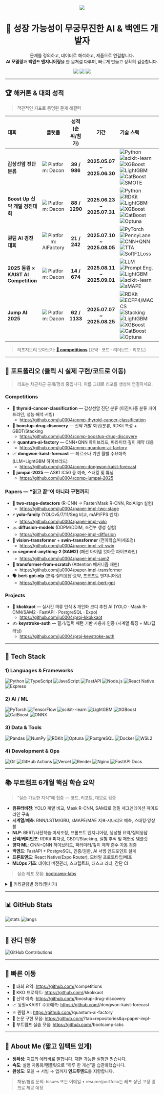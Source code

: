 <!--
README 템플릿 안내
- 아래의 <USERNAME> 를 본인 깃허브 아이디로 모두 바꿔주세요.
- 아직 리포지토리가 없다면, README에 있는 링크 이름 그대로 리포를 만들면 자동으로 연결됩니다.
- 필요 없는 섹션은 자유롭게 삭제하세요.
-->

<!-- 헤더 배너(원하면 삭제) -->
<!-- <p align="center">
  <img src="https://capsule-render.vercel.app/api?type=rect&color=0:111827,100:0F766E&height=120&text=Jiyu%20(지유)&fontColor=fff&fontSize=40&desc=AI%20%26%20Backend%20Engineer%20in%20the%20Making&descAlignY=75" alt="header"/>
</p> -->

<div align= "center">
    <img src="https://capsule-render.vercel.app/api?type=waving&color=0:f29c9c,100:b5c0f7&height=180&text=Welcome%20to%20Jiyu's%20GitHub!&animation=scaleIn&fontColor=000000&fontSize=60" />
    </div>

<h1 align="center">🚀 성장 가능성이 무궁무진한 AI & 백엔드 개발자</h1>
<p align="center">
  문제를 정의하고, 데이터로 해석하고, 제품으로 연결합니다.<br/>
  <b>AI 모델링</b>과 <b>백엔드 엔지니어링</b>을 한 몸처럼 다루며, 빠르게 만들고 정확히 검증합니다.
</p>

<p align="center">
  <a href="https://github.com/<USERNAME>?tab=repositories"><img src="https://img.shields.io/badge/GitHub-%40<USERNAME>-181717?logo=github" /></a>
  <img src="https://img.shields.io/badge/Focus-AI%20%7C%20Backend-0F766E" />
  <img src="https://komarev.com/ghpvc/?username=<USERNAME>&label=Views&color=0F766E&style=flat"/>
</p>

---

## 🏆 해커톤 & 대회 성적

> 객관적인 지표로 증명된 문제 해결력

| 대회 | 플랫폼 | 성적(순위/참가) | 기간 | 기술 스택 |
|:--|:--:|:--:|:--:|:--|
| **갑상선암 진단 분류** | ![Platform: Dacon](https://img.shields.io/badge/Platform-Dacon-0F766E?style=flat-square) | **39 / 986** | **2025.05.07 ~ 2025.06.30** | ![Python](https://img.shields.io/badge/Python-3776AB?logo=python&style=flat-square&logoColor=fff) ![scikit-learn](https://img.shields.io/badge/scikit--learn-F7931E?logo=scikitlearn&style=flat-square&logoColor=fff) ![XGBoost](https://img.shields.io/badge/XGBoost-EB5E00?style=flat-square) ![LightGBM](https://img.shields.io/badge/LightGBM-017B56?style=flat-square) ![CatBoost](https://img.shields.io/badge/CatBoost-000000?style=flat-square) ![SMOTE](https://img.shields.io/badge/SMOTE-6A5ACD?style=flat-square) |
| **Boost Up 신약 개발 경진대회** | ![Platform: Dacon](https://img.shields.io/badge/Platform-Dacon-0F766E?style=flat-square) | **88 / 1290** | **2025.06.23 ~ 2025.07.31** | ![Python](https://img.shields.io/badge/Python-3776AB?logo=python&style=flat-square&logoColor=fff) ![RDKit](https://img.shields.io/badge/RDKit-4DABCF?style=flat-square) ![LightGBM](https://img.shields.io/badge/LightGBM-017B56?style=flat-square) ![XGBoost](https://img.shields.io/badge/XGBoost-EB5E00?style=flat-square) ![CatBoost](https://img.shields.io/badge/CatBoost-000000?style=flat-square) ![Optuna](https://img.shields.io/badge/Optuna-6A5ACD?style=flat-square) |
| **퀀텀 AI 경진대회** | ![Platform: AIFactory](https://img.shields.io/badge/Platform-AI%20Factory-334155?style=flat-square) | **21 / 242** | **2025.07.10 ~ 2025.08.05** | ![PyTorch](https://img.shields.io/badge/PyTorch-EE4C2C?logo=pytorch&style=flat-square&logoColor=fff) ![PennyLane](https://img.shields.io/badge/PennyLane-000000?style=flat-square) ![CNN+QNN](https://img.shields.io/badge/CNN%2BQNN-0F766E?style=flat-square) ![TTA](https://img.shields.io/badge/TTA-64748B?style=flat-square) ![SoftF1Loss](https://img.shields.io/badge/SoftF1Loss-1F2937?style=flat-square) |
| **2025 동원 × KAIST AI Competition** | ![Platform: Dacon](https://img.shields.io/badge/Platform-Dacon-0F766E?style=flat-square) | **14 / 674** | **2025.08.11 ~ 2025.09.01** | ![LLM](https://img.shields.io/badge/LLM%20Persona-9333EA?style=flat-square) ![Prompt Eng.](https://img.shields.io/badge/Prompt%20Engineering-6D28D9?style=flat-square) ![LightGBM](https://img.shields.io/badge/LightGBM-017B56?style=flat-square) ![scikit-learn](https://img.shields.io/badge/scikit--learn-F7931E?style=flat-square) ![sMAPE](https://img.shields.io/badge/sMAPE-0EA5E9?style=flat-square) |
| **Jump AI 2025** | ![Platform: Dacon](https://img.shields.io/badge/Platform-Dacon-0F766E?style=flat-square) | **62 / 1133** | **2025.07.07 ~ 2025.08.25** | ![RDKit](https://img.shields.io/badge/RDKit-4DABCF?style=flat-square) ![ECFP4/MACCS](https://img.shields.io/badge/ECFP4%2FMACCS-0F766E?style=flat-square) ![Stacking](https://img.shields.io/badge/Stacking-4338CA?style=flat-square) ![LightGBM](https://img.shields.io/badge/LightGBM-017B56?style=flat-square) ![XGBoost](https://img.shields.io/badge/XGBoost-EB5E00?style=flat-square) ![CatBoost](https://img.shields.io/badge/CatBoost-000000?style=flat-square) ![Optuna](https://img.shields.io/badge/Optuna-6A5ACD?style=flat-square) |

> 리포지토리 모아보기: **[🏅 competitions](https://github.com/<USERNAME>/competitions)** (요약 · 코드 · 리더보드 · 리포트)

---

## 📌 포트폴리오 (클릭 시 실제 구현/코드로 이동)
> 리포는 차근차근 공개/정리 중입니다. 이름 그대로 리포를 생성해 연결하세요.

### Competitions
- 🔬 **thyroid-cancer-classification** — 갑상선암 진단 분류 (이진/다중 분류 파이프라인, 성능·해석·서빙)
  - https://github.com/ju0004/comp-thyroid-cancer-classification
- 💊 **boostup-drug-discovery** — 신약 개발 회귀/분류, RDKit 특성 + GBDT/Stacking
  - https://github.com/ju0004/comp-boostup-drug-discovery
- ⚛️ **quantum-ai-factory** — CNN+QNN 하이브리드, 파라미터·깊이 제약 대응
  - https://github.com/ju0004/comp-quantum-ai-factory
- 📈 **dongwon-kaist-forecast** — 페르소나 기반 월별 수요예측 (LLM+LightGBM 하이브리드)
  - https://github.com/ju0004/comp-dongwon-kaist-forecast
- 🤖 **jumpai-2025** — ASK1 IC50 등 예측, 스태킹 및 튜닝
  - https://github.com/ju0004/comp-jumpai-2025

### Papers — “읽고 끝”이 아니라 **구현**까지
- 🧩 **two-stage-detectors** (R-CNN → Faster/Mask R-CNN, RoIAlign 실험)
  - https://github.com/ju0004/paper-impl-two-stage
- ⚡ **yolo-family** (YOLOv5/7/11/Seg 비교, mAP/FPS 벤치)
  - https://github.com/ju0004/paper-impl-yolo
- 🌫️ **diffusion-models** (DDPM/DDIM, 조건부 생성 실험)
  - https://github.com/ju0004/paper-impl-diffusion
- 🔭 **vision-transformer** + **swin-transformer** (전이학습/미세조정)
  - https://github.com/ju0004/paper-impl-vit-swin
- ✂️ **segment-anything-2 (SAM2)** (패션 아이템 컷아웃 파이프라인)
  - https://github.com/ju0004/paper-impl-sam2
- 🔗 **transformer-from-scratch** (Attention 메커니즘 재현)
  - https://github.com/ju0004/paper-impl-transformer
- 🗣️ **bert-gpt-nlp** (분류·질의응답·요약, 프롬프트 엔지니어링)
  - https://github.com/ju0004/paper-impl-bert-gpt

### Projects
- 👗 **kkokkaot** — 실시간 의류 인식 & 개인화 코디 추천 AI (YOLO · Mask R-CNN/SAM2 · FastAPI · PostgreSQL · Expo)
  - https://github.com/ju0004/proj-kkokkaot
- ✍️ **keystroke-auth** — 필기/입력 패턴 기반 사용자 인증 (시계열 특징 + ML/딥러닝)
  - https://github.com/ju0004/proj-keystroke-auth

---

## 🧰 Tech Stack

### 1) Languages & Frameworks
![Python](https://img.shields.io/badge/Python-3776AB?logo=python&logoColor=fff)
![TypeScript](https://img.shields.io/badge/TypeScript-3178C6?logo=typescript&logoColor=fff)
![JavaScript](https://img.shields.io/badge/JavaScript-F7DF1E?logo=javascript&logoColor=000)
![FastAPI](https://img.shields.io/badge/FastAPI-009688?logo=fastapi&logoColor=fff)
![Node.js](https://img.shields.io/badge/Node.js-339933?logo=node.js&logoColor=fff)
![React Native](https://img.shields.io/badge/React%20Native-61DAFB?logo=react&logoColor=000)
![Express](https://img.shields.io/badge/Express-000000?logo=express&logoColor=fff)

### 2) AI / ML
![PyTorch](https://img.shields.io/badge/PyTorch-EE4C2C?logo=pytorch&logoColor=fff)
![TensorFlow](https://img.shields.io/badge/TensorFlow-FF6F00?logo=tensorflow&logoColor=fff)
![scikit--learn](https://img.shields.io/badge/scikit--learn-F7931E?logo=scikitlearn&logoColor=fff)
![LightGBM](https://img.shields.io/badge/LightGBM-017B56?logo=leaflet&logoColor=fff)
![XGBoost](https://img.shields.io/badge/XGBoost-EB5E00?logo=apache-spark&logoColor=fff)
![CatBoost](https://img.shields.io/badge/CatBoost-000000?logo=cat&logoColor=fff)
![ONNX](https://img.shields.io/badge/ONNX-005CED?logo=onnx&logoColor=fff)

### 3) Data & Tools
![Pandas](https://img.shields.io/badge/Pandas-150458?logo=pandas&logoColor=fff)
![NumPy](https://img.shields.io/badge/NumPy-013243?logo=numpy&logoColor=fff)
![RDKit](https://img.shields.io/badge/RDKit-4DABCF?logo=flask&logoColor=fff)
![Optuna](https://img.shields.io/badge/Optuna-6A5ACD?logo=apachespark&logoColor=fff)
![PostgreSQL](https://img.shields.io/badge/PostgreSQL-4169E1?logo=postgresql&logoColor=fff)
![Docker](https://img.shields.io/badge/Docker-2496ED?logo=docker&logoColor=fff)
![WSL2](https://img.shields.io/badge/WSL2-0F766E?logo=windows&logoColor=fff)

### 4) Development & Ops
![Git](https://img.shields.io/badge/Git-F05032?logo=git&logoColor=fff)
![GitHub Actions](https://img.shields.io/badge/GitHub%20Actions-2088FF?logo=github-actions&logoColor=fff)
![Vercel](https://img.shields.io/badge/Vercel-000000?logo=vercel&logoColor=fff)
![Render](https://img.shields.io/badge/Render-2F2F2F?logo=render&logoColor=fff)
![Nginx](https://img.shields.io/badge/Nginx-009639?logo=nginx&logoColor=fff)
![FastAPI Docs](https://img.shields.io/badge/OpenAPI(Swagger)-6BA539?logo=openapiinitiative&logoColor=fff)

---

## 📚 부트캠프 6개월 핵심 학습 요약
> “실습 가능한 지식”에 집중 — 코드, 리포트, 데모로 검증

- **컴퓨터비전**: YOLO 계열 비교, Mask R-CNN, SAM2로 정밀 세그멘테이션 파이프라인 구축  
- **시계열/예측**: RNN/LSTM/GRU, sMAPE/MAE 지표·시나리오 예측, 스태킹·앙상블  
- **NLP**: BERT/사전학습·미세조정, 프롬프트 엔지니어링, 생성형 요약/질의응답  
- **신약/케미인포**: RDKit 피처링, GBDT/Stacking, 실험 추적 및 재현성 템플릿  
- **양자 ML**: CNN+QNN 하이브리드, 파라미터/깊이 제약 준수 자동 검증  
- **백엔드**: FastAPI + PostgreSQL, 인증/권한, AI 서빙 엔드포인트 설계  
- **프론트엔드**: React Native(Expo Router), 모바일 프로토타입/배포  
- **MLOps 기초**: 데이터 버전관리, 스크립트화, 태스크 러너, 간단 CI

> 실습 레포 모음: [bootcamp-labs](https://github.com/<USERNAME>/bootcamp-labs)

<details>
<summary>📂 커리큘럼별 정리(펼치기)</summary>

- `cv-labs/` 객체탐지·세그멘트 실험, mAP/FPS 대시보드  
- `nlp-labs/` 분류/요약/질의응답, 한글 데이터 전처리 템플릿  
- `timeseries-labs/` 다단계 예측, 커스텀 손실·스케줄러  
- `chem-labs/` RDKit 파이프라인, 실험 로그/리포트 자동화  
- `backend-labs/` FastAPI + SQLModel + JWT + 테스트  
- `mobile-labs/` Expo Router 네비게이션/컴포넌트 예제
</details>

---

## 📊 GitHub Stats
![stats](https://github-readme-stats.vercel.app/api?username=ju0004&show_icons=true&count_private=true&theme=tokyonight)
![langs](https://github-readme-stats.vercel.app/api/top-langs/?username=ju0004&layout=compact&theme=tokyonight)

---

## 🌱 잔디 현황
![GitHub Contributions](https://ghchart.rshah.org/0F766E/ju0004)

---

## 🔗 빠른 이동
- 🏅 대회 요약: https://github.com/<USERNAME>/competitions  
- 👗 KKO 프로젝트: https://github.com/<USERNAME>/kkokkaot  
- 💊 신약 예측: https://github.com/<USERNAME>/boostup-drug-discovery  
- 📈 동원×KAIST 수요예측: https://github.com/<USERNAME>/dongwon-kaist-forecast  
- ⚛️ 퀀텀 AI: https://github.com/<USERNAME>/quantum-ai-factory  
- 🧪 논문 구현 모음: https://github.com/<USERNAME>?tab=repositories&q=paper-impl-  
- 🧰 부트캠프 실습 모음: https://github.com/<USERNAME>/bootcamp-labs  

---

## 📝 About Me (짧고 임팩트 있게)
- **정확성**: 지표와 에러바로 말합니다. 재현 가능한 실험만 믿습니다.  
- **속도**: 실험 자동화/템플릿으로 “하루 한 개선”을 습관화했습니다.  
- **완성도**: 모델 → 서빙 → 앱까지 **엔드투엔드**를 지향합니다.

> 채용/협업 문의: Issues 또는 이메일 • resume/portfolio는 레포 상단 고정 링크로 제공 예정

